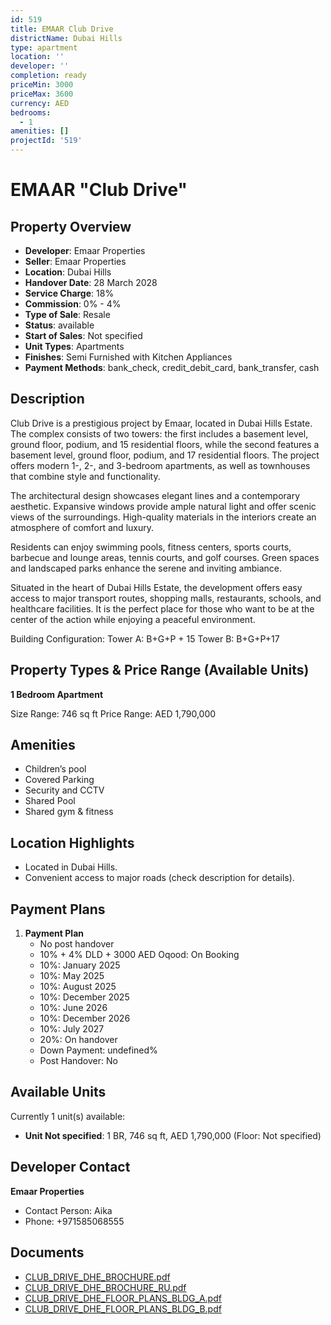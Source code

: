 ```yaml
---
id: 519
title: EMAAR Club Drive
districtName: Dubai Hills
type: apartment
location: ''
developer: ''
completion: ready
priceMin: 3000
priceMax: 3600
currency: AED
bedrooms:
  - 1
amenities: []
projectId: '519'
---
```


# EMAAR "Club Drive"

## Property Overview
- **Developer**: Emaar Properties
- **Seller**: Emaar Properties
- **Location**: Dubai Hills
- **Handover Date**: 28 March 2028
- **Service Charge**: 18%
- **Commission**: 0% - 4%
- **Type of Sale**: Resale
- **Status**: available
- **Start of Sales**: Not specified
- **Unit Types**: Apartments
- **Finishes**: Semi Furnished with Kitchen Appliances
- **Payment Methods**: bank_check, credit_debit_card, bank_transfer, cash

## Description
Club Drive is a prestigious project by Emaar, located in Dubai Hills Estate. The complex consists of two towers: the first includes a basement level, ground floor, podium, and 15 residential floors, while the second features a basement level, ground floor, podium, and 17 residential floors. The project offers modern 1-, 2-, and 3-bedroom apartments, as well as townhouses that combine style and functionality.

The architectural design showcases elegant lines and a contemporary aesthetic. Expansive windows provide ample natural light and offer scenic views of the surroundings. High-quality materials in the interiors create an atmosphere of comfort and luxury.

Residents can enjoy swimming pools, fitness centers, sports courts, barbecue and lounge areas, tennis courts, and golf courses. Green spaces and landscaped parks enhance the serene and inviting ambiance.

Situated in the heart of Dubai Hills Estate, the development offers easy access to major transport routes, shopping malls, restaurants, schools, and healthcare facilities. It is the perfect place for those who want to be at the center of the action while enjoying a peaceful environment.

Building Configuration: Tower A: B+G+P + 15 Tower B: B+G+P+17

## Property Types & Price Range (Available Units)
**1 Bedroom Apartment**

Size Range: 746 sq ft
Price Range: AED 1,790,000

## Amenities
- Children’s pool
- Covered Parking
- Security and CCTV
- Shared Pool
- Shared gym & fitness

## Location Highlights
- Located in Dubai Hills.
- Convenient access to major roads (check description for details).

## Payment Plans
1. **Payment Plan**
   - No post handover
   - 10% + 4% DLD + 3000 AED Oqood: On Booking
   - 10%: January 2025
   - 10%: May 2025
   - 10%: August 2025
   - 10%: December 2025
   - 10%: June 2026
   - 10%: December 2026
   - 10%: July 2027
   - 20%: On handover
   - Down Payment: undefined%
   - Post Handover: No

## Available Units
Currently 1 unit(s) available:
- **Unit Not specified**: 1 BR, 746 sq ft, AED 1,790,000 (Floor: Not specified)

## Developer Contact
**Emaar Properties**
- Contact Person: Aika
- Phone: +971585068555

## Documents
- [CLUB_DRIVE_DHE_BROCHURE.pdf](https://cdn.geniemap.net/2023/12/08/m1MvXTlFsiXc4b6v8MzFArgWGvvqI7mwnFjWqeIm.pdf)
- [CLUB_DRIVE_DHE_BROCHURE_RU.pdf](https://cdn.geniemap.net/2023/12/08/D73EEAAzPcqOAyjUMgIQ0X19h2Bb1Q2BBoKLvB2X.pdf)
- [CLUB_DRIVE_DHE_FLOOR_PLANS_BLDG_A.pdf](https://cdn.geniemap.net/2023/12/08/45Au20MYGR2bap25UxBYvGJVBvnwx27jXms99ApH.pdf)
- [CLUB_DRIVE_DHE_FLOOR_PLANS_BLDG_B.pdf](https://cdn.geniemap.net/2023/12/08/3KcqVaKbFy1pbxNemxsafpScdLgm5QilGrkfmZE7.pdf)
